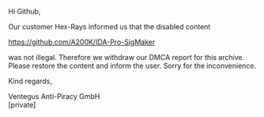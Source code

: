 Hi Github,

Our customer Hex-Rays informed us that the disabled content

https://github.com/A200K/IDA-Pro-SigMaker

was not illegal. Therefore we withdraw our DMCA report for this archive. Please restore the content and inform the user.
Sorry for the inconvenience.

Kind regards,

Ventegus Anti-Piracy GmbH  
[private]
